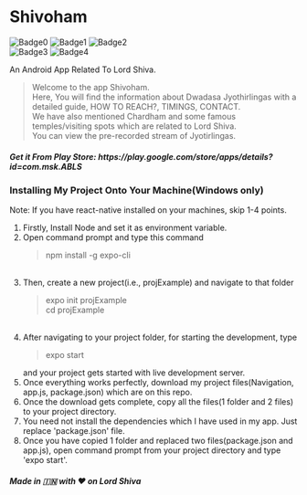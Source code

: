 # Shivoham
![Badge0](https://img.shields.io/badge/Version-1.4-green.svg)
![Badge1](https://img.shields.io/badge/Platform-Android-green.svg)
![Badge2](https://img.shields.io/badge/Rating-4.8-green.svg)<br>
![Badge3](https://img.shields.io/badge/Build_Using-React_Native-green.svg)
![Badge4](https://img.shields.io/badge/Editor-Visual_Studio_Code-green.svg)<br>

An Android App Related To Lord Shiva.
<blockquote>
Welcome to the app Shivoham.<br>
Here, You will find the information about Dwadasa Jyothirlingas with a detailed guide, HOW TO REACH?, TIMINGS, CONTACT.<br>
We have also mentioned Chardham and some famous temples/visiting spots which are related to Lord Shiva.<br>
You can view the pre-recorded stream of Jyotirlingas.<br>
</blockquote>

<h5>
Get it From Play Store:
https://play.google.com/store/apps/details?id=com.msk.ABLS
</h5>

<h3>Installing My Project Onto Your Machine(Windows only)</h3>

Note: If you have react-native installed on your machines, skip 1-4 points.<br>
1. Firstly, Install Node and set it as environment variable.<br>
2. Open command prompt and type this command <blockquote>npm install -g expo-cli</blockquote><br>
3. Then, create a new project(i.e., projExample) and navigate to that folder <blockquote>expo init projExample<br>cd projExample</blockquote><br>
4. After navigating to your project folder, for starting the development, type <blockquote>expo start</blockquote> and your project gets started with live development server.<br>
5. Once everything works perfectly, download my project files(Navigation, app.js, package.json) which are on this repo.<br>
6. Once the download gets complete, copy all the files(1 folder and 2 files) to your project directory.<br>
7. You need not install the dependencies which I have used in my app. Just replace 'package.json' file.<br>
8. Once you have copied 1 folder and replaced two files(package.json and app.js), open command prompt from your project directory and type 'expo start'.
<h5>Made in 🇮🇳 with ❤️ on Lord Shiva</h5>
